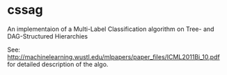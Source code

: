 cssag
=====

An implementaion of a Multi-Label Classification algorithm on Tree- and DAG-Structured Hierarchies

See: http://machinelearning.wustl.edu/mlpapers/paper_files/ICML2011Bi_10.pdf for detailed description of the algo.
